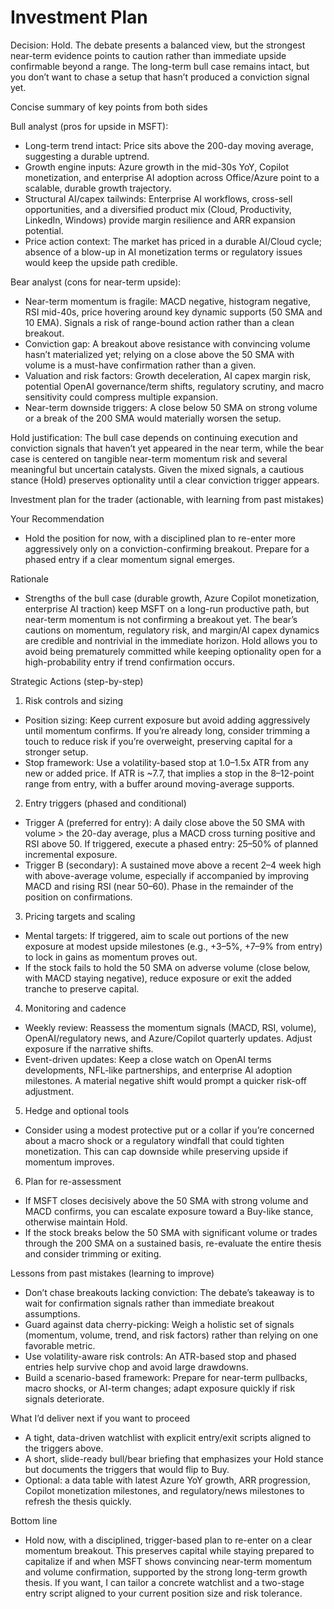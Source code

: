 # Investment Plan

Decision: Hold. The debate presents a balanced view, but the strongest near-term evidence points to caution rather than immediate upside confirmable beyond a range. The long-term bull case remains intact, but you don’t want to chase a setup that hasn’t produced a conviction signal yet.

Concise summary of key points from both sides

Bull analyst (pros for upside in MSFT):
- Long-term trend intact: Price sits above the 200-day moving average, suggesting a durable uptrend.
- Growth engine inputs: Azure growth in the mid-30s YoY, Copilot monetization, and enterprise AI adoption across Office/Azure point to a scalable, durable growth trajectory.
- Structural AI/capex tailwinds: Enterprise AI workflows, cross-sell opportunities, and a diversified product mix (Cloud, Productivity, LinkedIn, Windows) provide margin resilience and ARR expansion potential.
- Price action context: The market has priced in a durable AI/Cloud cycle; absence of a blow-up in AI monetization terms or regulatory issues would keep the upside path credible.

Bear analyst (cons for near-term upside):
- Near-term momentum is fragile: MACD negative, histogram negative, RSI mid-40s, price hovering around key dynamic supports (50 SMA and 10 EMA). Signals a risk of range-bound action rather than a clean breakout.
- Conviction gap: A breakout above resistance with convincing volume hasn’t materialized yet; relying on a close above the 50 SMA with volume is a must-have confirmation rather than a given.
- Valuation and risk factors: Growth deceleration, AI capex margin risk, potential OpenAI governance/term shifts, regulatory scrutiny, and macro sensitivity could compress multiple expansion.
- Near-term downside triggers: A close below 50 SMA on strong volume or a break of the 200 SMA would materially worsen the setup.

Hold justification: The bull case depends on continuing execution and conviction signals that haven’t yet appeared in the near term, while the bear case is centered on tangible near-term momentum risk and several meaningful but uncertain catalysts. Given the mixed signals, a cautious stance (Hold) preserves optionality until a clear conviction trigger appears.

Investment plan for the trader (actionable, with learning from past mistakes)

Your Recommendation
- Hold the position for now, with a disciplined plan to re-enter more aggressively only on a conviction-confirming breakout. Prepare for a phased entry if a clear momentum signal emerges.

Rationale
- Strengths of the bull case (durable growth, Azure Copilot monetization, enterprise AI traction) keep MSFT on a long-run productive path, but near-term momentum is not confirming a breakout yet. The bear’s cautions on momentum, regulatory risk, and margin/AI capex dynamics are credible and nontrivial in the immediate horizon. Hold allows you to avoid being prematurely committed while keeping optionality open for a high-probability entry if trend confirmation occurs.

Strategic Actions (step-by-step)
1) Risk controls and sizing
- Position sizing: Keep current exposure but avoid adding aggressively until momentum confirms. If you’re already long, consider trimming a touch to reduce risk if you’re overweight, preserving capital for a stronger setup.
- Stop framework: Use a volatility-based stop at 1.0–1.5x ATR from any new or added price. If ATR is ~7.7, that implies a stop in the 8–12-point range from entry, with a buffer around moving-average supports.
2) Entry triggers (phased and conditional)
- Trigger A (preferred for entry): A daily close above the 50 SMA with volume > the 20-day average, plus a MACD cross turning positive and RSI above 50. If triggered, execute a phased entry: 25–50% of planned incremental exposure.
- Trigger B (secondary): A sustained move above a recent 2–4 week high with above-average volume, especially if accompanied by improving MACD and rising RSI (near 50–60). Phase in the remainder of the position on confirmations.
3) Pricing targets and scaling
- Mental targets: If triggered, aim to scale out portions of the new exposure at modest upside milestones (e.g., +3–5%, +7–9% from entry) to lock in gains as momentum proves out.
- If the stock fails to hold the 50 SMA on adverse volume (close below, with MACD staying negative), reduce exposure or exit the added tranche to preserve capital.
4) Monitoring and cadence
- Weekly review: Reassess the momentum signals (MACD, RSI, volume), OpenAI/regulatory news, and Azure/Copilot quarterly updates. Adjust exposure if the narrative shifts.
- Event-driven updates: Keep a close watch on OpenAI terms developments, NFL-like partnerships, and enterprise AI adoption milestones. A material negative shift would prompt a quicker risk-off adjustment.
5) Hedge and optional tools
- Consider using a modest protective put or a collar if you’re concerned about a macro shock or a regulatory windfall that could tighten monetization. This can cap downside while preserving upside if momentum improves.
6) Plan for re-assessment
- If MSFT closes decisively above the 50 SMA with strong volume and MACD confirms, you can escalate exposure toward a Buy-like stance, otherwise maintain Hold.
- If the stock breaks below the 50 SMA with significant volume or trades through the 200 SMA on a sustained basis, re-evaluate the entire thesis and consider trimming or exiting.

Lessons from past mistakes (learning to improve)
- Don’t chase breakouts lacking conviction: The debate’s takeaway is to wait for confirmation signals rather than immediate breakout assumptions.
- Guard against data cherry-picking: Weigh a holistic set of signals (momentum, volume, trend, and risk factors) rather than relying on one favorable metric.
- Use volatility-aware risk controls: An ATR-based stop and phased entries help survive chop and avoid large drawdowns.
- Build a scenario-based framework: Prepare for near-term pullbacks, macro shocks, or AI-term changes; adapt exposure quickly if risk signals deteriorate.

What I’d deliver next if you want to proceed
- A tight, data-driven watchlist with explicit entry/exit scripts aligned to the triggers above.
- A short, slide-ready bull/bear briefing that emphasizes your Hold stance but documents the triggers that would flip to Buy.
- Optional: a data table with latest Azure YoY growth, ARR progression, Copilot monetization milestones, and regulatory/news milestones to refresh the thesis quickly.

Bottom line
- Hold now, with a disciplined, trigger-based plan to re-enter on a clear momentum breakout. This preserves capital while staying prepared to capitalize if and when MSFT shows convincing near-term momentum and volume confirmation, supported by the strong long-term growth thesis. If you want, I can tailor a concrete watchlist and a two-stage entry script aligned to your current position size and risk tolerance.
